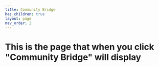 ```yaml
---
title: Community Bridge
has_children: true
layout: page
nav_order: 2
---
```

# This is the page that when you click "Community Bridge" will display